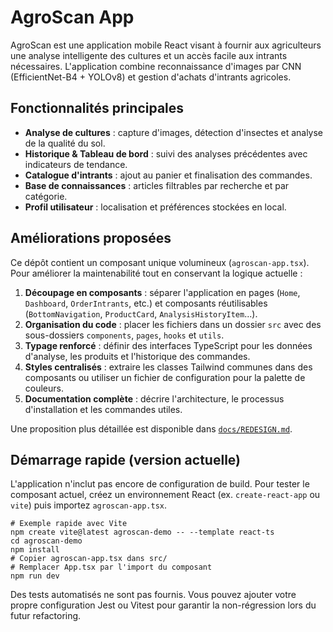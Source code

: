 # AgroScan App

AgroScan est une application mobile React visant à fournir aux agriculteurs une analyse intelligente des cultures et un accès facile aux intrants nécessaires. L'application combine reconnaissance d'images par CNN (EfficientNet-B4 + YOLOv8) et gestion d'achats d'intrants agricoles.

## Fonctionnalités principales

- **Analyse de cultures** : capture d'images, détection d'insectes et analyse de la qualité du sol.
- **Historique & Tableau de bord** : suivi des analyses précédentes avec indicateurs de tendance.
- **Catalogue d'intrants** : ajout au panier et finalisation des commandes.
- **Base de connaissances** : articles filtrables par recherche et par catégorie.
- **Profil utilisateur** : localisation et préférences stockées en local.

## Améliorations proposées

Ce dépôt contient un composant unique volumineux (`agroscan-app.tsx`). Pour améliorer la maintenabilité tout en conservant la logique actuelle :

1. **Découpage en composants** : séparer l'application en pages (`Home`, `Dashboard`, `OrderIntrants`, etc.) et composants réutilisables (`BottomNavigation`, `ProductCard`, `AnalysisHistoryItem`...).
2. **Organisation du code** : placer les fichiers dans un dossier `src` avec des sous-dossiers `components`, `pages`, `hooks` et `utils`.
3. **Typage renforcé** : définir des interfaces TypeScript pour les données d'analyse, les produits et l'historique des commandes.
4. **Styles centralisés** : extraire les classes Tailwind communes dans des composants ou utiliser un fichier de configuration pour la palette de couleurs.
5. **Documentation complète** : décrire l'architecture, le processus d'installation et les commandes utiles.

Une proposition plus détaillée est disponible dans [`docs/REDESIGN.md`](docs/REDESIGN.md).

## Démarrage rapide (version actuelle)

L'application n'inclut pas encore de configuration de build. Pour tester le composant actuel, créez un environnement React (ex. `create-react-app` ou `vite`) puis importez `agroscan-app.tsx`.

```
# Exemple rapide avec Vite
npm create vite@latest agroscan-demo -- --template react-ts
cd agroscan-demo
npm install
# Copier agroscan-app.tsx dans src/
# Remplacer App.tsx par l'import du composant
npm run dev
```

Des tests automatisés ne sont pas fournis. Vous pouvez ajouter votre propre configuration Jest ou Vitest pour garantir la non-régression lors du futur refactoring.
